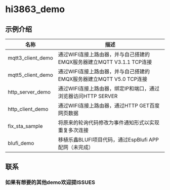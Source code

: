 # hi3863_demo
## 示例介绍
| 名称 | 描述 |
| ----------- | ----------- |
| mqtt3_client_demo | 通过WIFI连接上路由器，并与自己搭建的EMQX服务器建立MQTT V3.1.1 TCP连接 |
| mqtt5_client_demo | 通过WIFI连接上路由器，并与自己搭建的EMQX服务器建立MQTT V5.0 TCP连接 |
| http_server_demo | 通过WIFI连接上路由器，绑定IP和端口，通过浏览器访问HTTP SERVER |
| http_client_demo | 通过WIFI连接上路由器，通过HTTP GET百度网页数据 |
| fix_sta_sample | 将原来的轮询代码修改为事件通知形式以实现重复多次连接 |
| blufi_demo | 移植乐鑫BLUFI项目代码，通过EspBlufi APP配网（未完成） |
## 联系
### 如果有想要的其他demo欢迎提ISSUES
